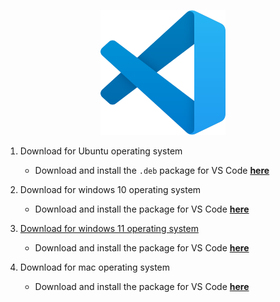 <!-- markdownlint-disable -->
<p align="center">
  <img src="../Assets/vscode.svg">
</p>


1. Download for Ubuntu operating system
    - Download and install the `.deb` package for VS Code **[here](https://code.visualstudio.com/)**






2. Download for windows 10 operating system
    - Download and install the package for VS Code **[here](https://code.visualstudio.com/)**






3. [Download for windows 11 operating system](./install.md)
    - Download and install the package for VS Code **[here](https://code.visualstudio.com/)**





























4. Download for mac operating system
    - Download and install the package for VS Code **[here](https://code.visualstudio.com/)**


